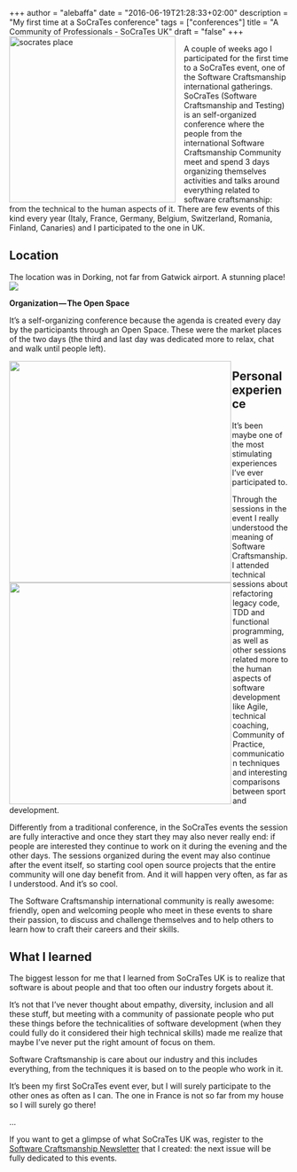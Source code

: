 +++
author = "alebaffa"
date = "2016-06-19T21:28:33+02:00"
description = "My first time at a SoCraTes conference"
tags = ["conferences"]
title = "A Community of Professionals - SoCraTes UK"
draft = "false"
+++
<img src="../../../../img/socrates.png" alt="socrates place" style="width: 300px; margin-right: 15px;" align="left"/>

A couple of weeks ago I participated for the first time to a SoCraTes event, one of the Software Craftsmanship international gatherings. 
SoCraTes (Software Craftsmanship and Testing) is an self-organized conference where the people from the international Software Craftsmanship Community meet and spend 3 days organizing themselves activities and talks around everything related to software craftsmanship: from the technical to the human aspects of it. 
There are few events of this kind every year (Italy, France, Germany, Belgium, Switzerland, Romania, Finland, Canaries) and I participated to the one in UK.

<h2>Location</h2>

The location was in Dorking, not far from Gatwick airport. A stunning place!
<img src="../../../../img/socrates-out-1.jpeg"/>

**Organization — The Open Space**

It’s a self-organizing conference because the agenda is created every day by the participants through an Open Space. These were the market places of the two days (the third and last day was dedicated more to relax, chat and walk until people left).

<img src="../../../../img/open-space-1.jpeg" style="width: 400px; margin-right: 2px;" align="left" />
<img src="../../../../img/open-space-2.jpeg" style="width: 400px;" align="left"/>

<h2>Personal experience</h2>
It’s been maybe one of the most stimulating experiences I’ve ever participated to. 

Through the sessions in the event I really understood the meaning of Software Craftsmanship. I attended technical sessions about refactoring legacy code, TDD and functional programming, as well as other sessions related more to the human aspects of software development like Agile, technical coaching, Community of Practice, communication techniques and interesting comparisons between sport and development.

Differently from a traditional conference, in the SoCraTes events the session are fully interactive and once they start they may also never really end: if people are interested they continue to work on it during the evening and the other days. The sessions organized during the event may also continue after the event itself, so starting cool open source projects that the entire community will one day benefit from. And it will happen very often, as far as I understood. And it’s so cool.

The Software Craftsmanship international community is really awesome: friendly, open and welcoming people who meet in these events to share their passion, to discuss and challenge themselves and to help others to learn how to craft their careers and their skills.

<h2>What I learned</h2>
The biggest lesson for me that I learned from SoCraTes UK is to realize that software is about people and that too often our industry forgets about it. 

It’s not that I’ve never thought about empathy, diversity, inclusion and all these stuff, but meeting with a community of passionate people who put these things before the technicalities of software development (when they could fully do it considered their high technical skills) made me realize that maybe I’ve never put the right amount of focus on them.

Software Craftsmanship is care about our industry and this includes everything, from the techniques it is based on to the people who work in it.

It’s been my first SoCraTes event ever, but I will surely participate to the other ones as often as I can. The one in France is not so far from my house so I will surely go there!

...

If you want to get a glimpse of what SoCraTes UK was, register to the [Software Craftsmanship Newsletter](https://scnewsletter.firebaseapp.com/) that I created: the next issue will be fully dedicated to this events.